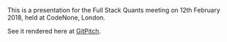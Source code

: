This is a presentation for the Full Stack Quants meeting on 12th February 2018,
held at CodeNone, London.

See it rendered here at [GitPitch](https://gitpitch.com/robert-hardy/fsq_20180212_agile_data_science/master).
